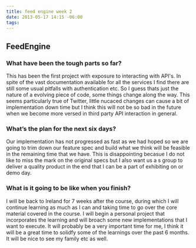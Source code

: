 ```yaml
---
title: feed engine week 2
date: 2013-05-17 14:15 -06:00
tags:
---
```


## FeedEngine

### What have been the tough parts so far?

This has been the first project with exposure to interacting with API's. In spite of the vast documentation available for all the services I find there are still some usual pitfalls with authentication etc. So I guess thats just the nature of a evolving piece of code, some things change along the way. This seems particularly true of Twitter, little nucaced changes can cause a bit of implementation down time but I think this will not be so bad in the future when we become more versed in third party API interaction in general.

### What’s the plan for the next six days?

Our implementation has not progressed as fast as we had hoped so we are going to trim down our feature spec and build what we think will be feasible in the remaining time that we have. This is disappointing becasue I do not like to miss the mark on the original specs but I also want us a s group to deliver a quality product in the end that I can be a part of exhibiting on or demo day.

### What is it going to be like when you finish?

I will be back to Ireland for 7 weeks after the course, during which I will continue learning as much as I can and taking time to go over the core material covered in the course. I will begin a personal project that incorporates the learning and will broach some new implementations that I want to execute. It will probably be a very important time for me, I think it will be a great time to solidfy some of the learnings over the past 6 months. It will be nice to see my family etc as well.